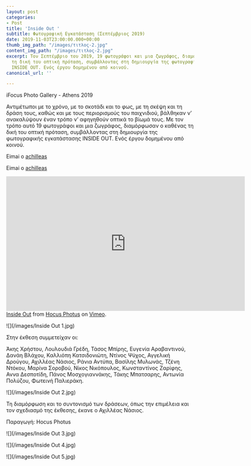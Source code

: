 ```yaml
---
layout: post
categories:
- Post
title: 'Inside Out '
subtitle: Φωτογραφική Εγκατάσταση (Σεπτέμβριος 2019)
date: 2019-11-03T23:00:00.000+00:00
thumb_img_path: "/images/τιτλος-2.jpg"
content_img_path: "/images/τιτλος-2.jpg"
excerpt: Τον Σεπτέμβριο του 2019, 19 φωτογράφοι και μια ζωγράφος, διαμόρφωσαν ο καθένας
  τη δική του οπτική πρόταση, συμβάλλοντας στη δημιουργία της φωτογραφικής εγκατάστασης
  INSIDE OUT. Ενός έργου δομημένου από κοινού.
canonical_url: ''

---
```

iFocus Photo Gallery - Athens 2019

Αντιμέτωποι με το χρόνο, με το σκοτάδι και το φως, με τη σκέψη και τη δράση τους, καθώς και με τους περιορισμούς του παιχνιδιού, βάλθηκαν ν’ ανακαλύψουν έναν τρόπο ν’ αφηγηθούν οπτικά το βίωμά τους. Με τον τρόπο αυτό 19 φωτογράφοι και μια ζωγράφος, διαμόρφωσαν ο καθένας τη δική του οπτική πρόταση, συμβάλλοντας στη δημιουργία της φωτογραφικής εγκατάστασης INSIDE OUT. Ενός έργου δομημένου από κοινού.

Eimai o [achilleas](anikon.com)

Eimai o <a href="anikon.com" target="blank">achilleas</a>

<iframe src="https://player.vimeo.com/video/354326405" width="640" height="360" frameborder="0" webkitallowfullscreen mozallowfullscreen allowfullscreen></iframe> <a href="https://vimeo.com/354326405">Inside Out</a> from <a href="https://vimeo.com/hocusphotus">Hocus Photus</a> on <a href="https://vimeo.com">Vimeo</a>.

![](/images/Inside Out 1.jpg)

Στην έκθεση συμμετείχαν οι:

Άκης Χρήστου, Λουλουδιά Γρέδη, Τάσος Μπίρης, Ευγενία Αραβαντινού, Δανάη Βλάχου, Καλλιόπη Κατσιδονιώτη, Ντίνος Ψύχος, Αγγελική Δρούγου, Αχιλλέας Νάσιος, Ράνια Αντύπα, Βασίλης Μυλωνάς, Τζένη Ντόκου, Μαρίνα Σοροβού, Νίκος Νικόπουλος, Κωνσταντίνος Ζαρίφης, Αννα Δεσποτίδη, Πάνος Μοσχογιαννάκης, Τάκης Μπατσαρης, Αντωνία Πολύζου, Φωτεινή Παλιεράκη.

![](/images/Inside Out 2.jpg)

Τη διαμόρφωση και το συντονισμό των δράσεων, όπως την επιμέλεια και τον σχεδιασμό της έκθεσης, έκανε ο Αχιλλέας Νάσιος.

Παραγωγή: Hocus Photus

![](/images/Inside Out 3.jpg)

![](/images/Inside Out 4.jpg)

![](/images/Inside Out 5.jpg)